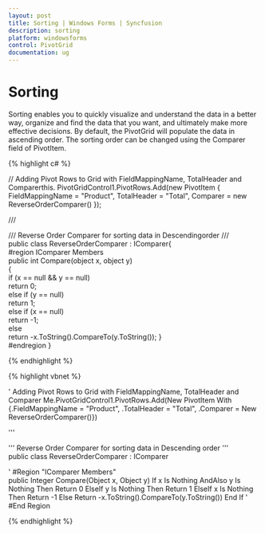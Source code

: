 ```yaml
---
layout: post
title: Sorting | Windows Forms | Syncfusion
description: sorting
platform: windowsforms
control: PivotGrid
documentation: ug
---
```


# Sorting

Sorting enables you to quickly visualize and understand the data in a better way, organize and find the data that you want, and ultimately make more effective decisions. By default, the PivotGrid will populate the data in ascending order. The sorting order can be changed using the Comparer field of PivotItem.


{% highlight c# %}

// Adding Pivot Rows to Grid with FieldMappingName, TotalHeader and Comparerthis.
PivotGridControl1.PivotRows.Add(new PivotItem 
{ FieldMappingName = "Product", TotalHeader = "Total", Comparer = new ReverseOrderComparer() });
 
 /// <summary>
 /// Reverse Order Comparer for sorting data in Descendingorder
 /// </summary>
 public class ReverseOrderComparer : IComparer{   
 #region IComparer Members   
 public int Compare(object x, object y)   
 {      
 if (x == null && y == null)        
 return 0;     
 else if (y == null)        
 return 1;      
 else if (x == null)        
 return -1;     
 else        
 return -x.ToString().CompareTo(y.ToString());   }   
 #endregion  }
 
{% endhighlight %}

{% highlight vbnet %}

' Adding Pivot Rows to Grid with FieldMappingName, TotalHeader and Comparer
Me.PivotGridControl1.PivotRows.Add(New PivotItem 
With {.FieldMappingName = "Product", .TotalHeader = "Total", .Comparer = New ReverseOrderComparer()})

''' <summary>
''' Reverse Order Comparer for sorting data in Descending order
''' </summary>
public class ReverseOrderComparer : IComparer

'   #Region "IComparer Members"   
public Integer Compare(Object x, Object y)
If x Is Nothing AndAlso y Is Nothing Then
Return 0
ElseIf y Is Nothing Then
Return 1
ElseIf x Is Nothing Then
Return -1
Else
Return -x.ToString().CompareTo(y.ToString())
End If
'   #End Region  

{% endhighlight %}